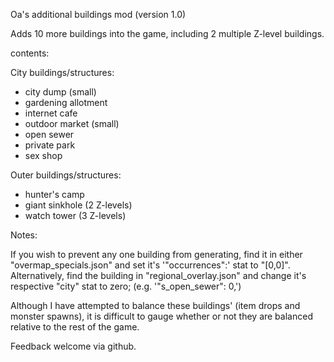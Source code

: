 Oa's additional buildings mod (version 1.0)

Adds 10 more buildings into the game, including 2 multiple Z-level buildings.

contents:

City buildings/structures:
- city dump (small)
- gardening allotment
- internet cafe
- outdoor market (small)
- open sewer
- private park
- sex shop
		
Outer buildings/structures:
- hunter's camp
- giant sinkhole (2 Z-levels)
- watch tower (3 Z-levels)
		
Notes: 

If you wish to prevent any one building from generating,
find it in either "overmap_specials.json" and set it's '"occurrences":'
stat to "[0,0]". Alternatively, find the building in "regional_overlay.json"
and change it's respective "city" stat to zero; (e.g. '"s_open_sewer": 0,')
		
Although I have attempted to balance these buildings' (item drops and monster spawns),
it is difficult to gauge whether or not they are balanced relative to the rest of the game.
		
Feedback welcome via github.
